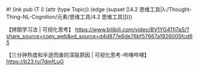 #! (ink pub (T i) (attr (type Topic)) (edge (supset [[4.2 思维工具|λ:/Thought-Thing-NL-Cognition/元素/思维工具/4.2 思维工具]])))



【拼图学习法 | 可视化思考】 https://www.bilibili.com/video/BV1YG411j7aS/?share_source=copy_web&vd_source=d4d877e6de76bf57667a1926005fcd65

【三分钟热度和半途而废的深层原因 | 可视化思考-哔哩哔哩】 https://b23.tv/7dmfLuG